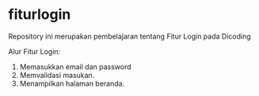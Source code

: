 # fiturlogin
Repository ini merupakan pembelajaran tentang Fitur Login pada Dicoding

Alur Fitur Login:

1. Memasukkan email dan password
2. Memvalidasi masukan.
3. Menampilkan halaman beranda.
